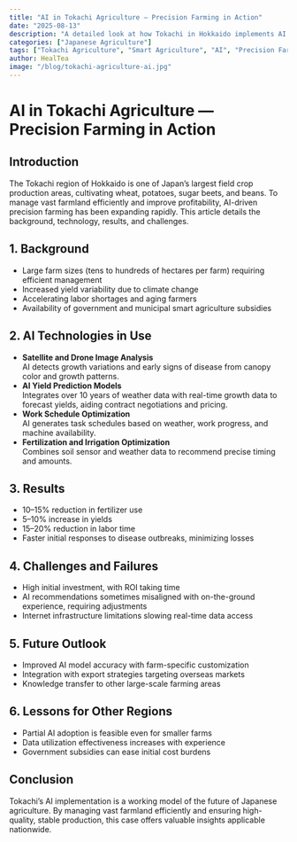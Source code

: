 ```yaml
---
title: "AI in Tokachi Agriculture — Precision Farming in Action"
date: "2025-08-13"
description: "A detailed look at how Tokachi in Hokkaido implements AI in precision farming, covering background, technology, results, challenges, and lessons for other regions."
categories: ["Japanese Agriculture"]
tags: ["Tokachi Agriculture", "Smart Agriculture", "AI", "Precision Farming", "Hokkaido Agriculture"]
author: HealTea
image: "/blog/tokachi-agriculture-ai.jpg"
---
```


# AI in Tokachi Agriculture — Precision Farming in Action

## Introduction
The Tokachi region of Hokkaido is one of Japan’s largest field crop production areas, cultivating wheat, potatoes, sugar beets, and beans. To manage vast farmland efficiently and improve profitability, AI-driven precision farming has been expanding rapidly. This article details the background, technology, results, and challenges.

## 1. Background
- Large farm sizes (tens to hundreds of hectares per farm) requiring efficient management  
- Increased yield variability due to climate change  
- Accelerating labor shortages and aging farmers  
- Availability of government and municipal smart agriculture subsidies

## 2. AI Technologies in Use
- **Satellite and Drone Image Analysis**  
  AI detects growth variations and early signs of disease from canopy color and growth patterns.  
- **AI Yield Prediction Models**  
  Integrates over 10 years of weather data with real-time growth data to forecast yields, aiding contract negotiations and pricing.  
- **Work Schedule Optimization**  
  AI generates task schedules based on weather, work progress, and machine availability.  
- **Fertilization and Irrigation Optimization**  
  Combines soil sensor and weather data to recommend precise timing and amounts.

## 3. Results
- 10–15% reduction in fertilizer use  
- 5–10% increase in yields  
- 15–20% reduction in labor time  
- Faster initial responses to disease outbreaks, minimizing losses

## 4. Challenges and Failures
- High initial investment, with ROI taking time  
- AI recommendations sometimes misaligned with on-the-ground experience, requiring adjustments  
- Internet infrastructure limitations slowing real-time data access

## 5. Future Outlook
- Improved AI model accuracy with farm-specific customization  
- Integration with export strategies targeting overseas markets  
- Knowledge transfer to other large-scale farming areas

## 6. Lessons for Other Regions
- Partial AI adoption is feasible even for smaller farms  
- Data utilization effectiveness increases with experience  
- Government subsidies can ease initial cost burdens

## Conclusion
Tokachi’s AI implementation is a working model of the future of Japanese agriculture. By managing vast farmland efficiently and ensuring high-quality, stable production, this case offers valuable insights applicable nationwide.
